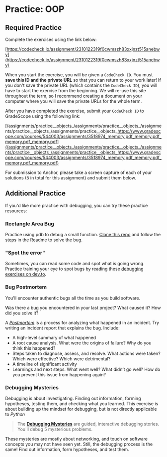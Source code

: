 <!--meta exposure: initial -->
<!--meta assessmentFormat: ProblemSet -->
<!--meta submissionVia: CodeCheck -->
<!--meta instructionType: specific -->
<!--meta submissionFormatFlexibility: no -->
<!--meta submissionTopicFlexibility: no -->
<!--meta rubricAvailable: yes -->
<!--meta rubricShared: yes -->
<!--meta groupWork: no -->
<!--meta automatedGrading: 100 -->
<!--meta studentInstructionsLink: https://codecheck.io/assignment/2310122319f0cwmszh83xxjnzt515anebwy -->
<!--meta topics: classes, references -->

# Practice: OOP

## Required Practice

Complete the exercises using the link below:

[https://codecheck.io/assignment/2310122319f0cwmszh83xxjnzt515anebwy](https://codecheck.io/assignment/2310122319f0cwmszh83xxjnzt515anebwy)

When you start the exercise, you will be given a `CodeCheck ID`.  You must **save this ID and the private URL** so that you can return to your work later!  If you don't save the private URL (which contains the `CodeCheck ID`), you will have to start the exercise from the beginning.  We will re-use this site throughout the term, so I recommend creating a document on your computer where you will save the private URLs for the whole term.

After you have completed the exercise, submit your `CodeCheck ID` to GradeScope using the following link:

[/assignments/practice__objects_/assignments/practice__objects_/assignments/practice__objects_/assignments/practice__objects_https://www.gradescope.com/courses/544003/assignments/3518974_memory.pdf_memory.pdf_memory.pdf_memory.pdf](/assignments/practice__objects_/assignments/practice__objects_/assignments/practice__objects_/assignments/practice__objects_https://www.gradescope.com/courses/544003/assignments/3518974_memory.pdf_memory.pdf_memory.pdf_memory.pdf)

For submission to Anchor, please take a screen capture of each of your solutions (5 in total for this assignment) and submit them below.  

## Additional Practice

If you'd like more practice with debugging, you can try these practice
resources:

### Rectangle Area Bug

Practice using pdb to debug a small function. [Clone this repo](https://github.com/joaks1/python-debugging) and follow the steps in the Readme to solve the bug.

### "Spot the error"

Sometimes, you can read some code and spot what is going wrong. Practice training your eye to spot bugs by reading these [debugging exercises on dev.to](https://dev.to/msoup/python-debugging-exercises-145h).

### Bug Postmortem

You'll encounter authentic bugs all the time as you build software.

Was there a bug you encountered in your last project? What caused it? How did you solve it?

A _[Postmortem](https://www.pagerduty.com/resources/learn/incident-postmortem/)_ is a process for analyzing what happened in an incident. Try writing an incident report that explains the bug. Include:

- A high-level summary of what happened
- A root cause analysis. What were the origins of failure? Why do you think this happened?
- Steps taken to diagnose, assess, and resolve. What actions were taken? Which were effective? Which were detrimental?
- A timeline of significant activity
- Learnings and next steps. What went well? What didn’t go well? How do you prevent this issue from happening again?

### Debugging Mysteries

Debugging is about investigating. Finding out information, forming hypotheses, testing them, and checking what you learned. This exercise is about building up the mindset for debugging, but is not directly applicable to _Python_

> The **[Debugging Mysteries](https://mysteries.wizardzines.com/)** are guided, interactive debugging stories. You'll debug 5 mysterious problems.

These mysteries are mostly about networking, and touch on software concepts you may not have seen yet. Still, the debugging process is the same! Find out information, form hypotheses, and test them.
